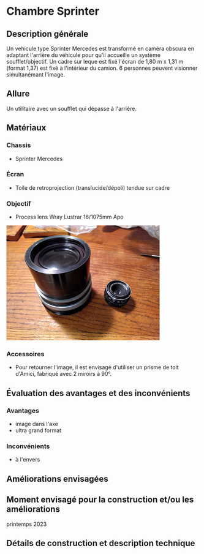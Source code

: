 #  Chambre Sprinter

## Description générale
Un vehicule type Sprinter Mercedes est transformé en caméra obscura en adaptant l'arrière du véhicule pour qu'il accueille un système soufflet/objectif. Un cadre sur leque est fixé l'écran de 1,80 m x 1,31 m (format 1,37) est fixé à l'intérieur du camion. 6 personnes peuvent visionner simultanémant l'image.

## Allure
Un utilitaire avec un soufflet qui dépasse à l'arrière.

## Matériaux

### Chassis
- Sprinter Mercedes

### Écran
- Toile de retroprojection (translucide/dépoli) tendue sur cadre

### Objectif
- Process lens Wray Lustrar 16/1075mm Apo

![wray_lustrar_16_1075mm_1](../photos/wray_lustrar_16_1075mm_1_ultralight.jpg)

### Accessoires
- Pour retourner l'image, il est envisagé d'utiliser un prisme de toit d'Amici, fabriqué avec 2 miroirs à 90°.

## Évaluation des avantages et des inconvénients

### Avantages
- image dans l'axe
- ultra grand format

### Inconvénients
- à l'envers

## Améliorations envisagées

## Moment envisagé pour la construction et/ou les améliorations
printemps 2023

## Détails de construction et description technique

